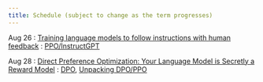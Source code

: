 ```yaml
---
title: Schedule (subject to change as the term progresses)
---
```


  
Aug 26
: [Training language models to follow instructions with human feedback](https://cocoxu.github.io/CS8803-LLM-fall2024/slides/01_RLHF_InstructGPT.pdf)
  : [PPO/InstructGPT](https://arxiv.org/abs/2203.02155)
  
Aug 28
: [Direct Preference Optimization: Your Language Model is Secretly a Reward Model](https://cocoxu.github.io/CS8803-LLM-fall2024/slides/02_DPO.pdf)
  : [DPO](https://arxiv.org/abs/2305.18290), [Unpacking DPO/PPO](https://arxiv.org/abs/2406.09279)